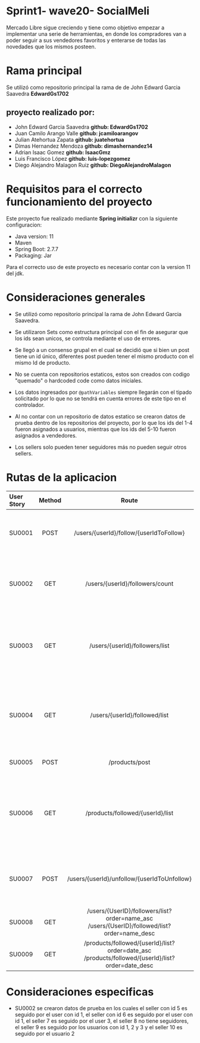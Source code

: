 # Sprint1- wave20- SocialMeli

Mercado Libre sigue creciendo y tiene como objetivo empezar a implementar una serie de herramientas, en donde los compradores van a poder seguir a sus vendedores favoritos y enterarse de todas las novedades que los mismos posteen.

# Rama principal
Se utilizó como repositorio principal la rama de de John Edward Garcia Saavedra **EdwardGs1702**
## proyecto realizado por:
- John Edward Garcia Saavedra **github: EdwardGs1702**
- Juan Camilo Arango Valle **github: jcamiloarangov**
- Julian Atehortua Zapata **github: juatehortua**
- Dimas Hernandez Mendoza **github: dimashernandez14**
- Adrian Isaac Gomez **github: IsaacGmz**
- Luis Francisco López **github: luis-lopezgomez**
- Diego Alejandro Malagon Ruiz **github: DiegoAlejandroMalagon**


# Requisitos para el correcto funcionamiento del proyecto
Este proyecto fue realizado mediante **Spring initializr** con la siguiente configuracion:
- Java version: 11
- Maven
- Spring Boot: 2.7.7
- Packaging: Jar

Para el correcto uso de este proyecto es necesario contar con la version 11 del jdk.

# Consideraciones generales
- Se utilizó como repositorio principal la rama de John Edward Garcia Saavedra.

- Se utilizaron Sets como estructura principal con el fin de asegurar que los ids sean unicos, se controla mediante el uso de errores.

- Se llegó a un consenso grupal en el cual se decidió que si bien un post tiene un id único, diferentes post pueden tener el mismo producto con el mismo Id de producto.

- No se cuenta con repositorios estaticos, estos son creados con codigo "quemado" o hardcoded code como datos iniciales.

- Los datos ingresados por `@pathVariables` siempre llegarán con el tipado solicitado por lo que no se tendrá en cuenta errores de este tipo en el controlador.

- Al no contar con un repositorio de datos estatico se crearon datos de prueba dentro de los repositorios del proyecto, por lo que los ids del 1-4 fueron asignados a usuarios, mientras que los ids del 5-10 fueron asignados a vendedores.
- Los sellers solo pueden tener seguidores más no pueden seguir otros sellers.


# Rutas de la aplicacion
| User Story  | Method   | Route   | Description |   By     |
| :---        |    :----:|    :---: |     :---:    |    ---: |
| SU0001 | POST  | /users/{userId}/follow/{userIdToFollow}  |Poder realizar la acción de “Follow” (seguir) a un determinado vendedor|Juan Camilo Arango Valle  |
| SU0002      | GET     | /users/{userId}/followers/count  |Obtener el resultado de la cantidad de usuarios que siguen a un determinado vendedor|Julian Atehortua Zapata  |
| SU0003  | GET  | /users/{userId}/followers/list  |Obtener un listado de todos los usuarios que siguen a un determinado vendedor (¿Quién me sigue?)|Diego Alejandro Malagon Ruiz  |
| SU0004  | GET  | /users/{userId}/followed/list  |Obtener un listado de todos los vendedores a los cuales sigue un determinado usuario (¿A quién sigo?)|Adrian Isaac Gomez|
| SU0005  | POST  | /products/post  |Dar de alta una publicación|Luis Francisco Lopez|
| SU0006  | GET  | /products/followed/{userId}/list | Obtener un listado de las publicaciones realizadas por los vendedores que un usuario sigue en las últimas dos semanas|John Edward Garcia Saavedra|
| SU0007 | POST  | /users/{userId}/unfollow/{userIdToUnfollow} | Poder realizar la acción de “Unfollow” (dejar de seguir) a un determinado vendedor|Dimas Hernandez Mendoza|
| SU0008 | GET  | /users/{UserID}/followers/list?order=name_asc  /users/{UserID}/followed/list?order=name_desc | Ordenamiento alfabético ascendente y descendente|Grupal|
| SU0009 | GET  | /products/followed/{userId}/list?order=date_asc /products/followed/{userId}/list?order=date_desc| Ordenamiento por fecha ascendente y descendente|Grupal|

# Consideraciones especificas
- SU0002 se crearon datos de prueba en los cuales el seller con id 5 es seguido por el user con id 1, el seller con id 6 es seguido por el user con id 1, el seller 7 es seguido por el user 3, el seller 8 no tiene seguidores, el seller 9 es seguido por los usuarios con id 1, 2 y 3 y el seller 10 es seguido por el usuario 2